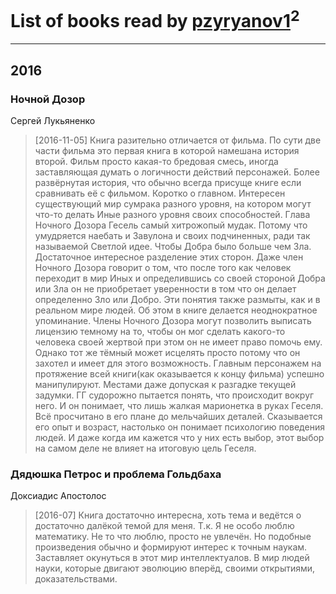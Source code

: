 # List of books read by [pzyryanov1](https://plus.google.com/102383933923761177461)<sup>2</sup>
---

## 2016

### Ночной Дозор
Сергей Лукьяненко
> [2016-11-05] Книга разительно отличается от фильма. По сути две части фильма это первая книга в которой намешана история второй. Фильм просто какая-то бредовая смесь, иногда заставляющая думать о логичности действий персонажей. Более развёрнутая история, что обычно всегда присуще книге если сравнивать её с фильмом. Коротко о главном. Интересен существующий мир сумрака разного уровня, на котором могут что-то делать Иные разного уровня своих способностей. Глава Ночного Дозора Гесель самый хитрожопый мудак. Потому что умудряется наебать и Завулона и своих подчиненных, ради так называемой Светлой идее. Чтобы Добра было больше чем Зла. Достаточное интересное разделение этих сторон. Даже член Ночного Дозора говорит о том, что после того как человек переходит в мир Иных и определившись со своей стороной Добра или Зла он не приобретает уверенности в том что он делает определенно Зло или Добро. Эти понятия также размыты, как и в реальном мире людей. Об этом в книге делается неоднократное упоминание. Члены Ночного Дозора могут позволить выписать лицензию темному на то, чтобы он мог сделать какого-то человека своей жертвой при этом он не имеет право помочь ему. Однако тот же тёмный может исцелять просто потому что он захотел и имеет для этого возможность. Главным персонажем на протяжение всей книги(как оказывается к концу фильма) успешно манипулируют. Местами даже допуская к разгадке текущей задумки. ГГ судорожно пытается понять, что происходит вокруг него. И он понимает, что лишь жалкая марионетка в руках Геселя. Всё просчитано в его плане до мельчайших деталей. Сказывается его опыт и возраст, настолько он понимает психологию поведения людей. И даже когда им кажется что у них есть выбор, этот выбор на самом деле не влияет на итоговую цель Геселя.


### Дядюшка Петрос и проблема Гольдбаха
Доксиадис Апостолос
> [2016-07] Книга достаточно интересна, хоть тема и ведётся о достаточно далёкой темой для меня. Т.к. Я не особо люблю математику. Не то что люблю, просто не увлечён. Но подобные произведения обычно и формируют интерес к точным наукам. Заставляет окунуться в этот мир интеллектуалов. В мир людей науки, которые двигают эволюцию вперёд, своими открытиями, доказательствами.



